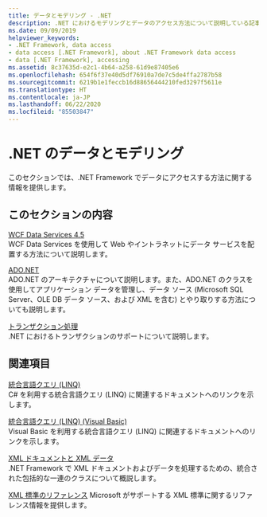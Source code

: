 ```yaml
---
title: データとモデリング - .NET
description: .NET におけるモデリングとデータのアクセス方法について説明している記事へのリンクを表示します。 この記事では、WCF Data Services、ADO.NET、トランザクション処理について説明します。
ms.date: 09/09/2019
helpviewer_keywords:
- .NET Framework, data access
- data access [.NET Framework], about .NET Framework data access
- data [.NET Framework], accessing
ms.assetid: 8c37635d-e2c1-4b64-a258-61d9e87405e6
ms.openlocfilehash: 654f6f37e40d5df76910a7de7c5de4ffa2787b58
ms.sourcegitcommit: 6219b1e1feccb16d88656444210fed3297f5611e
ms.translationtype: HT
ms.contentlocale: ja-JP
ms.lasthandoff: 06/22/2020
ms.locfileid: "85503847"
---
```

# <a name="data-and-modeling-in-net"></a>.NET のデータとモデリング

このセクションでは、.NET Framework でデータにアクセスする方法に関する情報を提供します。  
  
## <a name="in-this-section"></a>このセクションの内容

 [WCF Data Services 4.5](./wcf/index.md)  
 WCF Data Services を使用して Web やイントラネットにデータ サービスを配置する方法について説明します。  

 [ADO.NET](./adonet/index.md)  
 ADO.NET のアーキテクチャについて説明します。また、ADO.NET のクラスを使用してアプリケーション データを管理し、データ ソース (Microsoft SQL Server、OLE DB データ ソース、および XML を含む) とやり取りする方法についても説明します。  
  
 [トランザクション処理](./transactions/index.md)  
 .NET におけるトランザクションのサポートについて説明します。  
  
## <a name="related-sections"></a>関連項目

 [統合言語クエリ (LINQ)](../../csharp/programming-guide/concepts/linq/index.md)  
 C# を利用する統合言語クエリ (LINQ) に関連するドキュメントへのリンクを示します。  
  
 [統合言語クエリ (LINQ) (Visual Basic)](../../visual-basic/programming-guide/concepts/linq/index.md)  
 Visual Basic を利用する統合言語クエリ (LINQ) に関連するドキュメントへのリンクを示します。  
  
 [XML ドキュメントと XML データ](../../standard/data/xml/index.md)  
 .NET Framework で XML ドキュメントおよびデータを処理するための、統合された包括的な一連のクラスについて概説します。  
  
 [XML 標準のリファレンス](https://docs.microsoft.com/previous-versions/dotnet/netframework-4.0/ms256177(v=vs.100))  
 Microsoft がサポートする XML 標準に関するリファレンス情報を提供します。  
